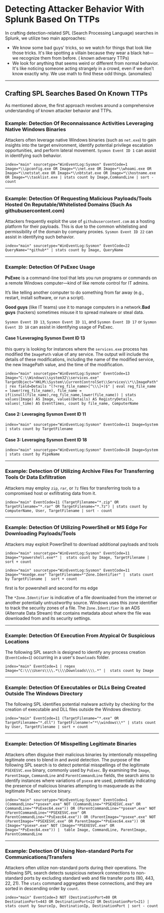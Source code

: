 # Detecting Attacker Behavior With Splunk Based On TTPs

In crafting detection-related SPL (Search Processing Language) searches in Splunk, we utilize two main approaches:

* We know some bad guys' tricks, so we watch for things that look like those tricks. It's like spotting a villain because they wear a black hat—we recognize them from before. ( known adversary TTPs)
* We look for anything that seems weird or different from normal behavior. It's like noticing someone acting strangely in a crowd, even if we don’t know exactly why. We use math to find these odd things. (anomalies)

***

## Crafting SPL Searches Based On Known TTPs

As mentioned above, the first approach revolves around a comprehensive understanding of known attacker behavior and TTPs.

### Example: Detection Of Reconnaissance Activities Leveraging Native Windows Binaries

Attackers often leverage native Windows binaries (such as `net.exe`) to gain insights into the target environment, identify potential privilege escalation opportunities, and perform lateral movement. `Sysmon Event ID 1` can assist in identifying such behavior.

```shell
index="main" sourcetype="WinEventLog:Sysmon" EventCode=1 Image=*\\ipconfig.exe OR Image=*\\net.exe OR Image=*\\whoami.exe OR Image=*\\netstat.exe OR Image=*\\nbtstat.exe OR Image=*\\hostname.exe OR Image=*\\tasklist.exe | stats count by Image,CommandLine | sort - count
```

***

### Example: Detection Of Requesting Malicious Payloads/Tools Hosted On Reputable/Whitelisted Domains (Such As githubusercontent.com)

Attackers frequently exploit the use of `githubusercontent.com` as a hosting platform for their payloads. This is due to the common whitelisting and permissibility of the domain by company proxies. `Sysmon Event ID 22` can assist in identifying such behavior.

```shell
index="main" sourcetype="WinEventLog:Sysmon" EventCode=22  QueryName="*github*" | stats count by Image, QueryName
```

***

### Example: Detection Of PsExec Usage

**PsExec** is a command-line tool that lets you run programs or commands on a remote Windows computer—kind of like remote control for IT admins.

It’s like telling another computer to do something from far away (e.g., restart, install software, or run a script).

**Good guys** (like IT teams) use it to manage computers in a network.**Bad guys** (hackers) sometimes misuse it to spread malware or steal data.

`Sysmon Event ID 13`, `Sysmon Event ID 11`, and `Sysmon Event ID 17` or `Sysmon Event ID 18` can assist in identifying usage of PsExec.

#### Case 1:Leveraging Sysmon Event ID 13

this query is looking for instances where the `services.exe` process has modified the `ImagePath` value of any service. The output will include the details of these modifications, including the name of the modified service, the new ImagePath value, and the time of the modification.

```shell-session
index="main" sourcetype="WinEventLog:Sysmon" EventCode=13 Image="C:\\Windows\\system32\\services.exe" TargetObject="HKLM\\System\\CurrentControlSet\\Services\\*\\ImagePath" | rex field=Details "(?<reg_file_name>[^\\\]+)$" | eval reg_file_name = lower(reg_file_name), file_name = if(isnull(file_name),reg_file_name,lower(file_name)) | stats values(Image) AS Image, values(Details) AS RegistryDetails, values(_time) AS EventTimes, count by file_name, ComputerName
```

#### Case 2: Leveraging Sysmon Event ID 11

```shell-session
index="main" sourcetype="WinEventLog:Sysmon" EventCode=11 Image=System | stats count by TargetFilename
```

#### Case 3: Leveraging Sysmon Event ID 18

```shell-session
index="main" sourcetype="WinEventLog:Sysmon" EventCode=18 Image=System | stats count by PipeName
```

***

### Example: Detection Of Utilizing Archive Files For Transferring Tools Or Data Exfiltration

Attackers may employ `zip`, `rar`, or `7z` files for transferring tools to a compromised host or exfiltrating data from it.

```shell-session
index="main" EventCode=11 (TargetFilename="*.zip" OR TargetFilename="*.rar" OR TargetFilename="*.7z") | stats count by ComputerName, User, TargetFilename | sort - count
```

***

### Example: Detection Of Utilizing PowerShell or MS Edge For Downloading Payloads/Tools

Attackers may exploit PowerShell to download additional payloads and tools

```shell-session
index="main" sourcetype="WinEventLog:Sysmon" EventCode=11 Image="*powershell.exe*" |  stats count by Image, TargetFilename |  sort + count
```

```shell-session
index="main" sourcetype="WinEventLog:Sysmon" EventCode=11 Image="*msedge.exe" TargetFilename=*"Zone.Identifier" |  stats count by TargetFilename |  sort + count
```

first is for powershell and second for ms edge

The `*Zone.Identifier` is indicative of a file downloaded from the internet or another potentially untrustworthy source. Windows uses this zone identifier to track the security zones of a file. The `Zone.Identifier` is an ADS (Alternate Data Stream) that contains metadata about where the file was downloaded from and its security settings.

***

### Example: Detection Of Execution From Atypical Or Suspicious Locations

The following SPL search is designed to identify any process creation (`EventCode=1`) occurring in a user's `Downloads` folder.

```shell-session
index="main" EventCode=1 | regex Image="C:\\\\Users\\\\.*\\\\Downloads\\\\.*" |  stats count by Image
```

***

### Example: Detection Of Executables or DLLs Being Created Outside The Windows Directory

The following SPL identifies potential malware activity by checking for the creation of executable and DLL files outside the Windows directory.

```shell-session
index="main" EventCode=11 (TargetFilename="*.exe" OR TargetFilename="*.dll") TargetFilename!="*\\windows\\*" | stats count by User, TargetFilename | sort + count
```

***

### Example: Detection Of Misspelling Legitimate Binaries

Attackers often disguise their malicious binaries by intentionally misspelling legitimate ones to blend in and avoid detection. The purpose of the following SPL search is to detect potential misspellings of the legitimate `PSEXESVC.exe` binary, commonly used by `PsExec`. By examining the `Image`, `ParentImage`, `CommandLine` and `ParentCommandLine` fields, the search aims to identify instances where variations of `psexe` are used, potentially indicating the presence of malicious binaries attempting to masquerade as the legitimate PsExec service binary.

```shell-session
index="main" sourcetype="WinEventLog:Sysmon" EventCode=1 (CommandLine="*psexe*.exe" NOT (CommandLine="*PSEXESVC.exe" OR CommandLine="*PsExec64.exe")) OR (ParentCommandLine="*psexe*.exe" NOT (ParentCommandLine="*PSEXESVC.exe" OR ParentCommandLine="*PsExec64.exe")) OR (ParentImage="*psexe*.exe" NOT (ParentImage="*PSEXESVC.exe" OR ParentImage="*PsExec64.exe")) OR (Image="*psexe*.exe" NOT (Image="*PSEXESVC.exe" OR Image="*PsExec64.exe")) |  table Image, CommandLine, ParentImage, ParentCommandLine
```

***

### Example: Detection Of Using Non-standard Ports For Communications/Transfers

Attackers often utilize non-standard ports during their operations. The following SPL search detects suspicious network connections to non-standard ports by excluding standard web and file transfer ports (80, 443, 22, 21). The `stats` command aggregates these connections, and they are sorted in descending order by `count`.

```shell-session
index="main" EventCode=3 NOT (DestinationPort=80 OR DestinationPort=443 OR DestinationPort=22 OR DestinationPort=21) | stats count by SourceIp, DestinationIp, DestinationPort | sort - count
```
